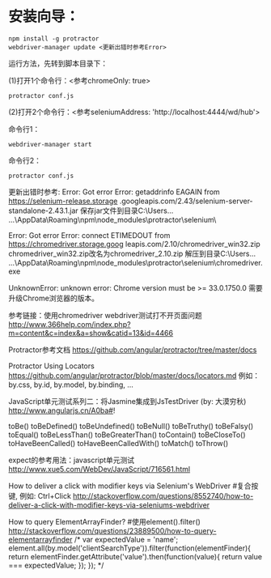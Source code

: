 安装向导：
=========

	npm install -g protractor
	webdriver-manager update <更新出错时参考Error>

运行方法，先转到脚本目录下：

(1)打开1个命令行：<参考chromeOnly: true>

	protractor conf.js

(2)打开2个命令行：<参考seleniumAddress: 'http://localhost:4444/wd/hub'>

命令行1：

	webdriver-manager start

命令行2：

	protractor conf.js

更新出错时参考:
Error: Got error Error: getaddrinfo EAGAIN from https://selenium-release.storage
.googleapis.com/2.43/selenium-server-standalone-2.43.1.jar
保存jar文件到目录C:\Users\... ...\AppData\Roaming\npm\node_modules\protractor\selenium\

Error: Got error Error: connect ETIMEDOUT from https://chromedriver.storage.goog
leapis.com/2.10/chromedriver_win32.zip
chromedriver_win32.zip改名为chromedriver_2.10.zip
解压到目录C:\Users\... ...\AppData\Roaming\npm\node_modules\protractor\selenium\chromedriver.exe

UnknownError: unknown error: Chrome version must be >= 33.0.1750.0
需要升级Chrome浏览器的版本。

参考链接：使用chromedriver webdriver测试打不开页面问题
http://www.366help.com/index.php?m=content&c=index&a=show&catid=13&id=4466

Protractor参考文档
https://github.com/angular/protractor/tree/master/docs

Protractor Using Locators
https://github.com/angular/protractor/blob/master/docs/locators.md
例如：by.css, by.id, by.model, by.binding, ...

JavaScript单元测试系列二：将Jasmine集成到JsTestDriver (by: 大漠穷秋)
http://www.angularjs.cn/A0ba#!

toBe()
toBeDefined()
toBeUndefined()
toBeNull()
toBeTruthy()
toBeFalsy()
toEqual()
toBeLessThan()
toBeGreaterThan()
toContain()
toBeCloseTo()
toHaveBeenCalled()
toHaveBeenCalledWith()
toMatch()
toThrow()

expect的参考用法：javascript单元测试
http://www.xue5.com/WebDev/JavaScript/716561.html

How to deliver a click with modifier keys via Selenium's WebDriver
#复合按键, 例如: Ctrl+Click
http://stackoverflow.com/questions/8552740/how-to-deliver-a-click-with-modifier-keys-via-seleniums-webdriver

How to query ElementArrayFinder?
#使用element().filter()
http://stackoverflow.com/questions/23889500/how-to-query-elementarrayfinder
/*
var expectedValue = 'name';
element.all(by.model('clientSearchType')).filter(function(elementFinder){
    return elementFinder.getAttribute('value').then(function(value){
        return value === expectedValue;
    });
});
*/
